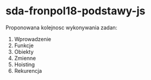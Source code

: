 # sda-fronpol18-podstawy-js

Proponowana kolejnosc wykonywania zadan:

1. Wprowadzenie
2. Funkcje
3. Obiekty
4. Zmienne
5. Hoisting
6. Rekurencja